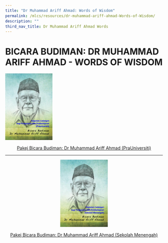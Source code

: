 ```yaml
---
title: "Dr Muhammad Ariff Ahmad: Words of Wisdom"
permalink: /mlcs/resources/dr-muhammad-ariff-ahmad-Words-of-Wisdom/
description: ""
third_nav_title: Dr Muhammad Ariff Ahmad Words
---
```

BICARA BUDIMAN: DR MUHAMMAD ARIFF AHMAD - WORDS OF WISDOM
=========================================================
<!--Comment: Photo link to another page or pdf---> 
<p><a href="/files/pakej-bicara-budiman-dr-muhmmad-ariff-ahmad-(prauniversiti).pdf">			
		<!--Comment: Image size, image location at gallery---> <img src="/images/001%20-%20pra%20u%20-%20bicara%20budiman%20-%20dr%20md%20arif%20ahmad.jpg" style="width:30%"></a>
			</p>

<!--Comment: Text and link to another page or pdf--><center>
[Pakej Bicara Budiman: Dr Muhammad Ariff Ahmad (PraUniversiti)](/files/pakej-bicara-budiman-dr-muhmmad-ariff-ahmad-(prauniversiti).pdf)  
<hr><p>
	
<!--Comment: Photo link to another page or pdf---> 
<a href="/files/sekolah-menengah.pdf">			
		<!--Comment: Image size, image location at gallery--->
	<img src="/images/001%20-%20sec%20-%20bicara%20budiman%20-%20dr%20md%20arif%20ahmad.jpg" style="width:30%"></a>

<!--Comment: Text and link to another page or pdf-->
[Pakej Bicara Budiman: Dr Muhammad Ariff Ahmad (Sekolah Menengah)](/files/sekolah-menengah.pdf)  </p></center>